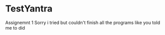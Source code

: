 # TestYantra
Assignemnt 1
Sorry i tried but couldn't finish all the programs like you told me to did 

